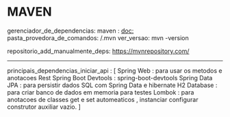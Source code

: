 
# MAVEN
gerenciador_de_dependencias:
maven :
[doc:](https://maven.apache.org/)
pasta_provedora_de_comandos: /.mvn
ver_versao: mvn -version


repositorio_add_manualmente_deps: https://mvnrepository.com/

---
principais_dependencias_iniciar_api : [
  Spring Web : para usar os metodos e anotacoes Rest
  Spring Boot Devtools : spring-boot-devtools
  Spring Data JPA : para persistir dados SQL com Spring Data e hibernate
  H2 Database : para criar banco de dados em memoria para testes
  Lombok : para anotacoes de classes get e set automeaticos , instanciar configurar construtor auxiliar vazio.
]
